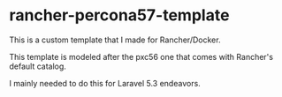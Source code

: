 # rancher-percona57-template

This is a custom template that I made for Rancher/Docker.

This template is modeled after the pxc56 one that comes with Rancher's default catalog.

I mainly needed to do this for Laravel 5.3 endeavors.
